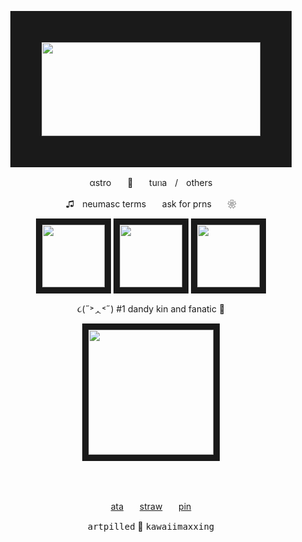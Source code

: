 <p align="center"> 
<img src="https://64.media.tumblr.com/2913d4ace83d1acb5a830853d8041629/e69ada103ddfcdc2-bd/s400x600/f09d6e332d444be386e74f9e0567cf2676e6aa89.gifv" width="350" height="150" border="50"/>
<p align="center">
αstroㅤㅤ🌈​ㅤㅤtuᥒaㅤ/ㅤothers
<p align="center">
♫ㅤneumasc termsㅤㅤask for prnsㅤㅤ❀ 
<p align="center">  
<img src="https://64.media.tumblr.com/405892dd637d818642e1225b90dd1b1b/b8102de4bd0f2d11-ae/s100x200/2f2ad217891d3c76dc0ab168c6452a4696b006c2.gifv" width="100" height="100" border="10"/> <img src="https://media.discordapp.net/attachments/1314613314650898434/1416150790359351296/ezgif.com-effects.gif?ex=68c5ccb3&is=68c47b33&hm=519adb9192e0d26bc5f76cc0577883b14bce27e692668667e6e69d4108f59e5e&=" width="100" height="100" border="10"/> <img src="https://files.catbox.moe/qozm7x.png" width="100" height="100" border="10"/>
</p>
<p align="center">  
૮(˶˃ᆺ˂˶) #1 dandy kin and fanatic 🌱​​
<p align="center"> 
<img src="https://media.discordapp.net/attachments/1314613314650898434/1416110864783642634/ezgif.com-added-text.gif?ex=68c5a784&is=68c45604&hm=4041ecc4022acfc2177e23f6a99a77f0f27d79c4a70089985f8c08eb34f8d1b1&=" width="200" height="200" border="10"/>
 
 ⠀⠀⠀<p align="center">  
[ata](https://dandicus.atabook.org/)ㅤㅤ[straw](https://berrytapes.straw.page)ㅤㅤ[pin](https://br.pinterest.com/dandypilled/)
</p>
<p align="center">    
<kbd>artpilled</kbd> ​🎨​ <kbd>kawaiimaxxing</kbd>
